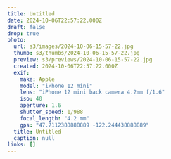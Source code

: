 ```yaml
---
title: Untitled
date: 2024-10-06T22:57:22.000Z
draft: false
drop: true
photo:
  url: s3/images/2024-10-06-15-57-22.jpg
  thumb: s3/thumbs/2024-10-06-15-57-22.jpg
  preview: s3/previews/2024-10-06-15-57-22.jpg
  created: 2024-10-06T22:57:22.000Z
  exif:
    make: Apple
    model: "iPhone 12 mini"
    lens: "iPhone 12 mini back camera 4.2mm f/1.6"
    iso: 40
    aperture: 1.6
    shutter_speed: 1/988
    focal_length: "4.2 mm"
    gps: "47.7112388888889 -122.244438888889"
  title: Untitled
  caption: null
links: []
---
```

